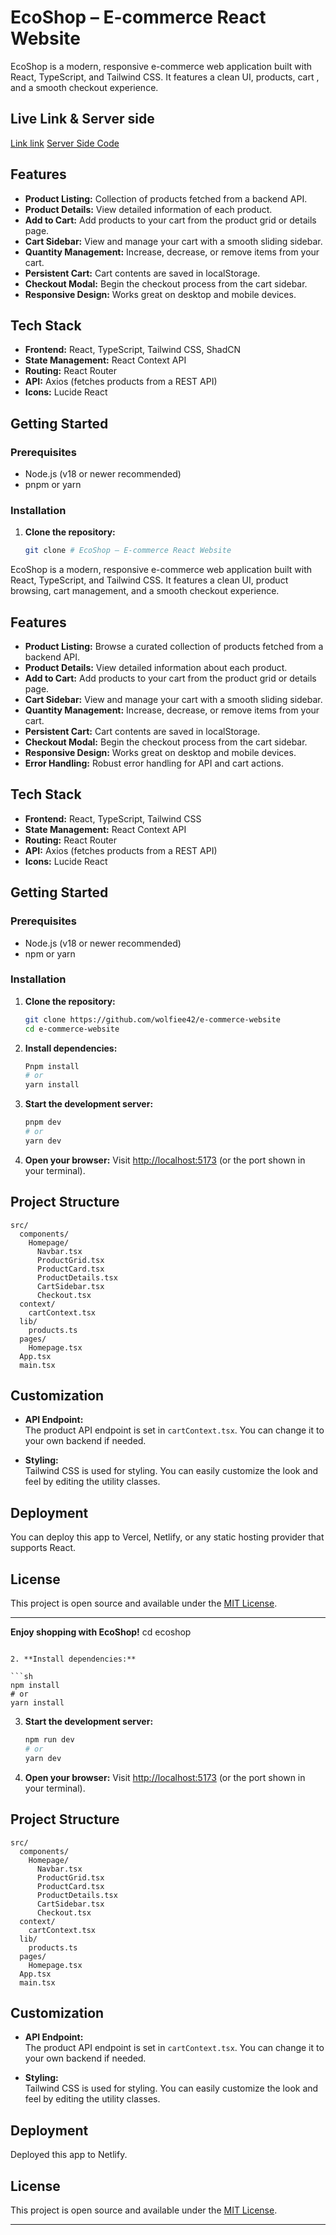 # EcoShop – E-commerce React Website

EcoShop is a modern, responsive e-commerce web application built with React, TypeScript, and Tailwind CSS. It features a clean UI, products, cart , and a smooth checkout experience.

## Live Link & Server side

[Link link](https://gilded-alfajores-5d5d0c.netlify.app)
[Server Side Code](https://github.com/wolfiee42/e-commerce-website-backend)

## Features

- **Product Listing:** Collection of products fetched from a backend API.
- **Product Details:** View detailed information of each product.
- **Add to Cart:** Add products to your cart from the product grid or details page.
- **Cart Sidebar:** View and manage your cart with a smooth sliding sidebar.
- **Quantity Management:** Increase, decrease, or remove items from your cart.
- **Persistent Cart:** Cart contents are saved in localStorage.
- **Checkout Modal:** Begin the checkout process from the cart sidebar.
- **Responsive Design:** Works great on desktop and mobile devices.

## Tech Stack

- **Frontend:** React, TypeScript, Tailwind CSS, ShadCN
- **State Management:** React Context API
- **Routing:** React Router
- **API:** Axios (fetches products from a REST API)
- **Icons:** Lucide React

## Getting Started

### Prerequisites

- Node.js (v18 or newer recommended)
- pnpm or yarn

### Installation

1. **Clone the repository:**

   ```sh
   git clone # EcoShop – E-commerce React Website
   ```

EcoShop is a modern, responsive e-commerce web application built with React, TypeScript, and Tailwind CSS. It features a clean UI, product browsing, cart management, and a smooth checkout experience.

## Features

- **Product Listing:** Browse a curated collection of products fetched from a backend API.
- **Product Details:** View detailed information about each product.
- **Add to Cart:** Add products to your cart from the product grid or details page.
- **Cart Sidebar:** View and manage your cart with a smooth sliding sidebar.
- **Quantity Management:** Increase, decrease, or remove items from your cart.
- **Persistent Cart:** Cart contents are saved in localStorage.
- **Checkout Modal:** Begin the checkout process from the cart sidebar.
- **Responsive Design:** Works great on desktop and mobile devices.
- **Error Handling:** Robust error handling for API and cart actions.

## Tech Stack

- **Frontend:** React, TypeScript, Tailwind CSS
- **State Management:** React Context API
- **Routing:** React Router
- **API:** Axios (fetches products from a REST API)
- **Icons:** Lucide React

## Getting Started

### Prerequisites

- Node.js (v18 or newer recommended)
- npm or yarn

### Installation

1. **Clone the repository:**

   ```sh
   git clone https://github.com/wolfiee42/e-commerce-website
   cd e-commerce-website
   ```

2. **Install dependencies:**

   ```sh
   Pnpm install
   # or
   yarn install
   ```

3. **Start the development server:**

   ```sh
   pnpm dev
   # or
   yarn dev
   ```

4. **Open your browser:**
   Visit [http://localhost:5173](http://localhost:5173) (or the port shown in your terminal).

## Project Structure

```
src/
  components/
    Homepage/
      Navbar.tsx
      ProductGrid.tsx
      ProductCard.tsx
      ProductDetails.tsx
      CartSidebar.tsx
      Checkout.tsx
  context/
    cartContext.tsx
  lib/
    products.ts
  pages/
    Homepage.tsx
  App.tsx
  main.tsx
```

## Customization

- **API Endpoint:**  
  The product API endpoint is set in `cartContext.tsx`. You can change it to your own backend if needed.

- **Styling:**  
  Tailwind CSS is used for styling. You can easily customize the look and feel by editing the utility classes.

## Deployment

You can deploy this app to Vercel, Netlify, or any static hosting provider that supports React.

## License

This project is open source and available under the [MIT License](LICENSE).

---

**Enjoy shopping with EcoShop!**
cd ecoshop

````

2. **Install dependencies:**

```sh
npm install
# or
yarn install
````

3. **Start the development server:**

   ```sh
   npm run dev
   # or
   yarn dev
   ```

4. **Open your browser:**
   Visit [http://localhost:5173](http://localhost:5173) (or the port shown in your terminal).

## Project Structure

```
src/
  components/
    Homepage/
      Navbar.tsx
      ProductGrid.tsx
      ProductCard.tsx
      ProductDetails.tsx
      CartSidebar.tsx
      Checkout.tsx
  context/
    cartContext.tsx
  lib/
    products.ts
  pages/
    Homepage.tsx
  App.tsx
  main.tsx
```

## Customization

- **API Endpoint:**  
  The product API endpoint is set in `cartContext.tsx`. You can change it to your own backend if needed.

- **Styling:**  
  Tailwind CSS is used for styling. You can easily customize the look and feel by editing the utility classes.

## Deployment

Deployed this app to Netlify.

## License

This project is open source and available under the [MIT License](LICENSE).

---
